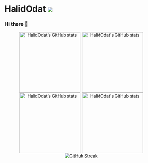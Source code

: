 # HalidOdat <img src="https://komarev.com/ghpvc/?username=HalidOdat&style=flat-square"/>

### Hi there 👋

<div align="center" style="display: flex; justify-content: center; align-items: center; gap: 0.5em;">
  <a href="https://github.com/anuraghazra/github-readme-stats#gh-light-mode-only">
    <img height=200 loading="lazy" src="https://github-readme-stats-halidodat.vercel.app//api/top-langs/?username=HalidOdat&layout=compact&langs_count=10&hide_border=true&role=owner,collaborator&theme=default#gh-light-mode-only" alt="HalidOdat's GitHub stats"/>
  </a>

  <a href="https://github.com/anuraghazra/github-readme-stats#gh-light-mode-only">
    <img height=200 loading="lazy" src="https://github-readme-stats-halidodat.vercel.app//api?username=HalidOdat&show_icons=true&count_private=true&line_height=28&hide_border=true&card_width=450&include_all_commits=true&role=owner,collaborator&theme=default#gh-light-mode-only" alt="HalidOdat's GitHub stats"/>
  </a>
</div>

<div align="center" style="display: flex; justify-content: center; align-items: center; gap: 0.5em;"> 
  <a href="https://github.com/anuraghazra/github-readme-stats#gh-dark-mode-only">
    <img height=200 loading="lazy" src="https://github-readme-stats-halidodat.vercel.app//api/top-langs/?username=HalidOdat&layout=compact&langs_count=10&hide_border=true&role=owner,collaborator&theme=dark&bg_color=000000#gh-dark-mode-only" alt="HalidOdat's GitHub stats"/>
  </a>

  <a href="https://github.com/anuraghazra/github-readme-stats#gh-dark-mode-only">
    <img height=200 loading="lazy" src="https://github-readme-stats-halidodat.vercel.app//api?username=HalidOdat&show_icons=true&count_private=true&line_height=28&hide_border=true&card_width=450&include_all_commits=true&role=owner,collaborator&theme=dark&bg_color=000000#gh-dark-mode-only" alt="HalidOdat's GitHub stats"/>
  </a>
</div>

<div align="center" style="display: flex; justify-content: center; align-items: center; gap: 0.5em;">
    <a href="https://git.io/streak-stats"><img loading="lazy" src="https://streak-stats.demolab.com?user=HalidOdat&theme=dark&hide_border=true&date_format=j%20M%5B%20Y%5D&card_width=720 " alt="GitHub Streak" /></a>
</div>
